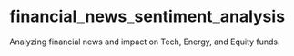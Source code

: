 # financial_news_sentiment_analysis
Analyzing financial news and impact on Tech, Energy, and Equity funds. 
